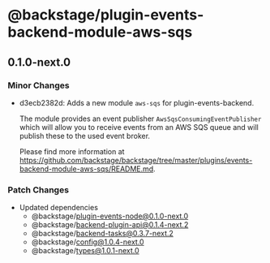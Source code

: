 # @backstage/plugin-events-backend-module-aws-sqs

## 0.1.0-next.0

### Minor Changes

- d3ecb2382d: Adds a new module `aws-sqs` for plugin-events-backend.

  The module provides an event publisher `AwsSqsConsumingEventPublisher`
  which will allow you to receive events from
  an AWS SQS queue and will publish these to the used event broker.

  Please find more information at
  https://github.com/backstage/backstage/tree/master/plugins/events-backend-module-aws-sqs/README.md.

### Patch Changes

- Updated dependencies
  - @backstage/plugin-events-node@0.1.0-next.0
  - @backstage/backend-plugin-api@0.1.4-next.2
  - @backstage/backend-tasks@0.3.7-next.2
  - @backstage/config@1.0.4-next.0
  - @backstage/types@1.0.1-next.0
